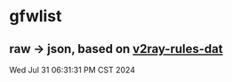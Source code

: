 # gfwlist
## raw -> json, based on [v2ray-rules-dat](https://github.com/Loyalsoldier/v2ray-rules-dat)
Wed Jul 31 06:31:31 PM CST 2024

